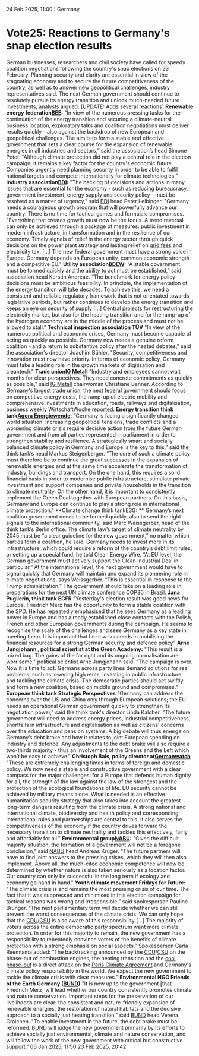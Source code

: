 24 Feb 2025, 11:00
| 
Germany
# Vote25: Reactions to Germany's snap election results
German businesses, researchers and civil society have called for speedy coalition negotiations following the country's snap elections on 23 February. Planning security and clarity are essential in view of the stagnating economy and to secure the future competitiveness of the country, as well as to answer new geopolitical challenges, industry representatives said. The next German government should continue to resolutely pursue its energy transition and unlock much-needed future investments, analysts argued. [UPDATE: Adds several reactions]
**Renewable energy federation[BEE](https://www.cleanenergywire.org/experts/bee-german-renewable-energy-federation):**
“In view of the numerous pressing tasks for the continuation of the energy transition and securing a climate-neutral business location, exploratory talks and coalition negotiations must deliver results quickly - also against the backdrop of new European and geopolitical challenges. The aim is to form a stable and effective government that sets a clear course for the expansion of renewable energies in all industries and sectors,” said the association’s head Simone Peter. “Although climate protection did not play a central role in the election campaign, it remains a key factor for the country's economic future. Companies urgently need planning security in order to be able to fulfil national targets and compete internationally for climate technologies.”
**Industry association[BDI](https://www.cleanenergywire.org/experts/bdi-federation-german-industries):**
"The backlog of decisions and actions in many issues that are essential for the economy - such as reducing bureaucracy, government investment, energy supply and security policy - must be resolved as a matter of urgency," said [BDI](https://www.cleanenergywire.org/experts/bdi-federation-german-industries) head Peter Leibinger. "Germany needs a courageous growth program that will powerfully advance our country. There is no time for tactical games and formulaic compromises.  
"Everything that creates growth must now be the focus. A trend reversal can only be achieved through a package of measures: public investment in modern infrastructure, in transformation and in the resilience of our economy. Timely signals of relief in the energy sector through quick decisions on the power plant strategy and lasting relief on [grid fees](https://www.cleanenergywire.org/glossary/letter_g#grid_fees) and electricity tax. [...] The new federal government must have a strong voice in Europe. Germany depends on European unity, common economic strength and a competitive EU."
**Utility association[BDEW](https://www.cleanenergywire.org/experts/bdew-german-association-energy-and-water-industries):**
“A stable government must be formed quickly and the ability to act must be established,” said association head Kerstin Andreae. “The benchmark for energy policy decisions must be ambitious feasibility. In principle, the implementation of the energy transition will take decades. To achieve this, we need a consistent and reliable regulatory framework that is not orientated towards legislative periods, but rather continues to develop the energy transition and keeps an eye on security of supply […] Central projects for restructuring the electricity market, but also for the heating transition and for the ramp-up of the hydrogen economy are in the middle of the process and must not be allowed to stall.”
**Technical inspection association TÜV**
"In view of the numerous political and economic crises, Germany must become capable of acting as quickly as possible. Germany now needs a genuine reform coalition - and a return to substantive policy after the heated debates," said the association's director Joachim Bühler. "Security, competitiveness and innovation must now have priority. In terms of economic policy, Germany must take a leading role in the growth markets of digitisation and cleantech."
**Trade union[IG Metall](https://www.cleanenergywire.org/experts/ig-metall-industrial-union-metalworkers)**
"Industry and employees cannot wait months for clear perspectives. They need concrete commitments as quickly as possible," said [IG Metall](https://www.cleanenergywire.org/experts/ig-metall-industrial-union-metalworkers) chairwoman Christiane Benner. According to Germany's largest trade union, the next federal government should focus on competitive energy costs, the ramp-up of electric mobility and comprehensive investments in education, roads, railways and digitalisation, business weekly WirtschaftWoche [reported](https://www.wiwo.de/politik/deutschland/bundestagswahl-2025-so-reagiert-die-wirtschaft-auf-das-wahlergebnis/30226212.html).
**Energy transition think tank[Agora Energiewende](https://www.cleanenergywire.org/experts/agora-energiewende):**
“Germany is facing a significantly changed world situation. Increasing geopolitical tensions, trade conflicts and a worsening climate crisis require decisive action from the future German government and from all parties represented in parliament in order to strengthen stability and resilience. A strategically smart and socially balanced climate policy in Germany and Europe is the key to this,” said the think tank’s head Markus Steigenberger. “The core of such a climate policy must therefore be to continue the great successes in the expansion of renewable energies and at the same time accelerate the transformation of industry, buildings and transport. On the one hand, this requires a solid financial basis in order to modernise public infrastructure, stimulate private investment and support companies and private households in the transition to climate neutrality. On the other hand, it is important to consistently implement the Green Deal together with European partners. On this basis, Germany and Europe can continue to play a strong role in international climate protection.”
**Climate change think tank[E3G](https://www.cleanenergywire.org/experts/e3g-third-generation-environmentalism): **
Germany’s next coalition government needs to be formed quickly, also to send the right signals to the international community, said Marc Weissgerber, head of the think tank’s Berlin office. The climate law’s target of climate neutrality by 2045 must be “a clear guideline for the new government,” no matter which parties form a coalition, he said. Germany needs to invest more in its infrastructure, which could require a reform of the country’s debt limit rules, or setting up a special fund, he told Clean Energy Wire.
“At EU level, the German government must actively support the Clean Industrial Deal in particular.” At the international level, the next government would have to signal quickly that Germany will maintain and expand its pioneering role in climate negotiations, says Weissgerber. “This is essential in response to the Trump administration.” The government should take on a leading role in preparations for the next UN climate conference COP30 in Brazil.
**Jana Puglierin, think tank ECFR**
"Yesterday's election result was good news for Europe. Friedrich Merz has the opportunity to form a stable coalition with the [SPD](https://www.cleanenergywire.org/experts/spd-social-democratic-party). He has repeatedly emphasised that he sees Germany as a leading power in Europe and has already established close contacts with the Polish, French and other European governments during the campaign. He seems to recognise the scale of the challenges and sees Germany as a key state in meeting them. It is important that he now succeeds in mobilising the financial resources for a strong German security and defence policy"
****Arne Jungjohann** , political scientist at the Green Academy:**
"This result is a mixed bag. The gains of the far right and its ongoing normalisation are worrisome," political scientist Arne Jungjohann said. "The campaign is over. Now it is time to act. Germans across party lines demand solutions for real problems, such as lowering high rents, investing in public infrastructure, and tackling the climate crisis. The democratic parties should act swiftly and form a new coalition, based on middle ground and compromises."
**European think tank Strategic Perspectives**
"Germany can address the concerns over the US and China only through European solutions; the EU needs an operational German government quickly to strengthen its negotiation power," said the think tank's director Linda Kalcher. "The future government will need to address energy prices, industrial competitiveness, shortfalls in infrastructure and digitalisation as well as citizens’ concerns over the education and pension systems. A big debate will thus emerge on Germany’s debt brake and how it relates to joint European spending on industry and defence. Any adjustments to the debt brake will also require a two-thirds majority - thus an involvement of the Greens and the Left which won’t be easy to achieve."
**Christoph Bals, policy director at[Germanwatch](https://www.cleanenergywire.org/experts/germanwatch)**
"These are extremely challenging times in terms of foreign and domestic policy. We now need a stable and constructive government with a clear compass for the major challenges: for a Europe that defends human dignity for all, the strength of the law against the law of the strongest and the protection of the ecological foundations of life. EU security cannot be achieved by military means alone. What is needed is an effective humanitarian security strategy that also takes into account the greatest long-term dangers resulting from the climate crisis. A strong national and international climate, biodiversity and health policy and corresponding international rules and partnerships are central to this. It also serves the competitiveness of the economy if the country drives forward the necessary transition to climate neutrality and tackles this effectively, fairly and affordably for all."
**Environmental group[NABU](https://www.cleanenergywire.org/experts/nabu-nature-and-biodiversity-conservation-union):**
"Given the difficult majority situation, the formation of a government will not be a foregone conclusion," said [NABU](https://www.cleanenergywire.org/experts/nabu-nature-and-biodiversity-conservation-union) head Andreas Krüger. "The future partners will have to find joint answers to the pressing crises, which they will then also implement. Above all, the much-cited economic competence will now be determined by whether nature is also taken seriously as a location factor. Our country can only be successful in the long term if ecology and economy go hand in hand."
**Youth climate movement Fridays for Future:**
“The climate crisis is and remains the most pressing crisis of our time. The fact that it was suppressed and minimised in this election campaign for tactical reasons was wrong and irresponsible,” said spokesperson Pauline Brünger. “The next parliamentary term will decide whether we can still prevent the worst consequences of the climate crisis. We can only hope that the [CDU](https://www.cleanenergywire.org/experts/cdu-christian-democratic-union)/[CSU](https://www.cleanenergywire.org/experts/csu-christian-social-union) is also aware of this responsibility […] The majority of voters across the entire democratic party spectrum want more climate protection. In order for this majority to remain, the new government has a responsibility to repeatedly convince voters of the benefits of climate protection with a strong emphasis on social aspects.” Spokesperson Carla Reemtsma added: “The backtracking announced by the [CDU](https://www.cleanenergywire.org/experts/cdu-christian-democratic-union)/[CSU](https://www.cleanenergywire.org/experts/csu-christian-social-union) on the phase-out of combustion engines, the heating transition and the [coal phase-out](https://www.cleanenergywire.org/glossary/letter_c#coal_phase-out) is a direct attack on the [Paris Climate Agreement](https://www.cleanenergywire.org/glossary/letter_p#paris_climate_agreement) and Germany's climate policy responsibility in the world. We expect the new government to tackle the climate crisis with clear measures.”
**Environmental NGO Friends of the Earth Germany ([BUND](https://www.cleanenergywire.org/experts/bund-friends-earth-germany))**
"It is now up to the government [that Friedrich Merz] will lead whether our country consistently promotes climate and nature conservation. Important steps for the preservation of our livelihoods are clear: the consistent and nature-friendly expansion of renewable energies, the restoration of natural habitats and the decisive approach to a socially just heating transition," said [BUND](https://www.cleanenergywire.org/experts/bund-friends-earth-germany) head Verena Graichen. "To enable investment in the future, the debt brake must be reformed. [BUND](https://www.cleanenergywire.org/experts/bund-friends-earth-germany) will judge the new government primarily by its efforts to achieve socially just environmental, climate and nature conservation, and will follow the work of the new government with critical but constructive support."
06 Jan 2025, 11:50
23 Feb 2025, 20:42